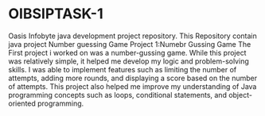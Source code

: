# OIBSIPTASK-1
Oasis Infobyte java development project repository. This Repository contain java project  Number guessing Game
Project 1:Numebr Gussing Game
The First project  i worked on was a number-gussing game.  While this project was relatively simple, it helped me develop my logic and problem-solving skills. I was able to implement features such as limiting the number of attempts, adding more rounds, and displaying a score based on the number of attempts. This project also helped me improve my understanding of Java programming concepts such as loops, conditional statements, and object-oriented programming.

